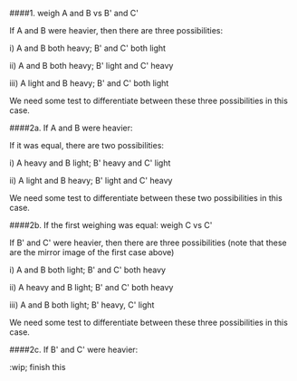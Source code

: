 ####1. weigh A and B vs B' and C'

If A and B were heavier, then there are three possibilities:

i) A and B both heavy; B' and C' both light

ii) A and B both heavy; B' light and C' heavy

iii) A light and B heavy; B' and C' both light

We need some test to differentiate between these three possibilities in this case.

####2a. If A and B were heavier:

If it was equal, there are two possibilities:

i) A heavy and B light; B' heavy and C' light

ii) A light and B heavy; B' light and C' heavy

We need some test to differentiate between these two possibilities in this case.

####2b. If the first weighing was equal: weigh C vs C'

If B' and C' were heavier, then there are three possibilities (note that these are the mirror image of the first case above)

i) A and B both light; B' and C' both heavy

ii) A heavy and B light; B' and C' both heavy

iii) A and B both light; B' heavy, C' light

We need some test to differentiate between these three possibilities in this case.

####2c. If B' and C' were heavier:

:wip; finish this
